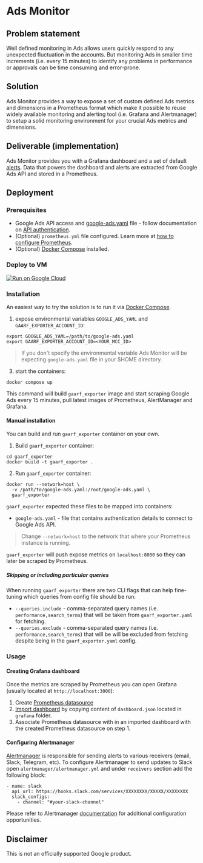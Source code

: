 # Ads Monitor

## Problem statement

Well defined monitoring in Ads allows users quickly respond to any unexpected
fluctuation in the accounts. But monitoring Ads in smaller time increments (i.e.
every 15 minutes) to identify any problems in performance or approvals can be
time consuming and error-prone.

## Solution

Ads Monitor provides a way to expose a set of custom defined Ads metrics and
dimensions in a Prometheus format which make it possible to reuse widely
available monitoring and alerting tool (i.e. Grafana and Alertmanager) to setup
a solid monitoring environment for your crucial Ads metrics and dimensions.

## Deliverable (implementation)

Ads Monitor provides you with a Grafana dashboard and a set of default [alerts](prometheus/alerts.yml).
Data that powers the dashboard and alerts are extracted from Google Ads API and
stored in a Prometheus.

## Deployment

### Prerequisites

* Google Ads API access and [google-ads.yaml](https://github.com/google/ads-api-report-fetcher/blob/main/docs/how-to-authenticate-ads-api.md#setting-up-using-google-adsyaml) file - follow documentation on [API authentication](https://github.com/google/ads-api-report-fetcher/blob/main/docs/how-to-authenticate-ads-api.md).
* (Optional) `prometheus.yml` file configured. Learn more at [how to configure Prometheus](docs/how-to-configure-prometheus.md).
* (Optional) [Docker Compose](https://docs.docker.com/compose/install/) installed.

### Deploy to VM
[![Run on Google Cloud](https://deploy.cloud.run/button.svg)](https://deploy.cloud.run)

### Installation

An easiest way to try the solution is to run it via [Docker Compose](https://docs.docker.com/compose/install/).

1. expose environmental variables `GOOGLE_ADS_YAML` and `GAARF_EXPORTER_ACCOUNT_ID`:

```
export GOOGLE_ADS_YAML=/path/to/google-ads.yaml
export GAARF_EXPORTER_ACCOUNT_ID=<YOUR_MCC_ID>
```
> If you don't specify the environmental variable Ads Monitor will be expecting `google-ads.yaml` file in your $HOME directory.

3. start the containers:

```
docker compose up
```

This command will build `gaarf_exporter` image and start scraping Google Ads every 15 minutes,
pull latest images of Prometheus, AlertManager and Grafana.


#### Manual installation

You can build and run `gaarf_exporter` container on your own.

1. Build `gaarf_exporter` container:

```
cd gaarf_exporter
docker build -t gaarf_exporter .
```

2. Run `gaarf_exporter` container:

```
docker run --network=host \
  -v /path/to/google-ads.yaml:/root/google-ads.yaml \
  gaarf_exporter
```

`gaarf_exporter` expected these files to be mapped into containers:

* `google-ads.yaml` - file that contains authentication details to connect to Google Ads API.

> Change `--network=host` to the network that where your Prometheus instance is running.

`gaarf_exporter` will push expose metrics on `localhost:8000` so they can later be scraped by Prometheus.

##### Skipping or including particular queries

When running `gaarf_exporter` there are two CLI flags that can help fine-tuning
which queries from config file should be run:

* `--queries.include` - comma-separated query names (i.e. `performance,search_terms`) that will be taken from `gaarf_exporter.yaml` for fetching.
* `--queries.exclude` - comma-separated query names (i.e. `performance,search_terms`) that will be will be excluded from fetching despite being in the `gaarf_exporter.yaml` config.

### Usage

#### Creating Grafana dashboard

Once the metrics are scraped by Prometheus you can open Grafana
(usually located at `http://localhost:3000`):

1. Create [Prometheus datasource](https://prometheus.io/docs/visualization/grafana/#creating-a-prometheus-data-source)
2. [Import dashboard](https://grafana.com/docs/grafana/latest/dashboards/manage-dashboards/#import-a-dashboard) by copying content of `dashboard.json` located in `grafana` folder.
3. Associate Prometheus datasource with in an imported dashboard with the created Prometheus datasource on step 1.


#### Configuring Alertmanager

[Alertmanager](https://prometheus.io/docs/alerting/latest/alertmanager/) is responsible for sending alerts to various receivers (email, Slack, Telegram, etc).
To configure Alertmanager to send updates to Slack open `alertmanager/alertmanager.yml` and under `receivers` section add the following block:

```
- name: slack
  api_url: https://hooks.slack.com/services/XXXXXXXX/XXXXX/XXXXXXXX
  slack_configs:
    - channel: "#your-slack-channel"
```

Please refer to Alertmanager [documentation](https://prometheus.io/docs/alerting/latest/configuration/)
for additional configuration opportunities.

## Disclaimer
This is not an officially supported Google product.
